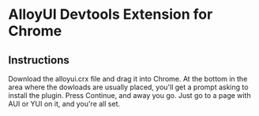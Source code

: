 # AlloyUI Devtools Extension for Chrome

## Instructions
Download the alloyui.crx file and drag it into Chrome. At the bottom in the area where the dowloads are usually placed, you'll get a prompt asking to install the plugin. Press Continue, and away you go. Just go to a page with AUI or YUI on it, and you're all set.

